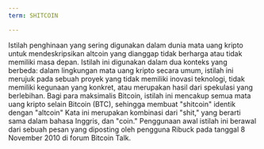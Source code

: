 ```yaml
---
term: SHITCOIN

---
```

Istilah penghinaan yang sering digunakan dalam dunia mata uang kripto untuk mendeskripsikan altcoin yang dianggap tidak berharga atau tidak memiliki masa depan. Istilah ini digunakan dalam dua konteks yang berbeda: dalam lingkungan mata uang kripto secara umum, istilah ini merujuk pada sebuah proyek yang tidak memiliki inovasi teknologi, tidak memiliki kegunaan yang konkret, atau merupakan hasil dari spekulasi yang berlebihan. Bagi para maksimalis Bitcoin, istilah ini mencakup semua mata uang kripto selain Bitcoin (BTC), sehingga membuat "shitcoin" identik dengan "altcoin" Kata ini merupakan kombinasi dari "shit," yang berarti sama dalam bahasa Inggris, dan "coin." Penggunaan awal istilah ini berawal dari sebuah pesan yang diposting oleh pengguna Ribuck pada tanggal 8 November 2010 di forum Bitcoin Talk.